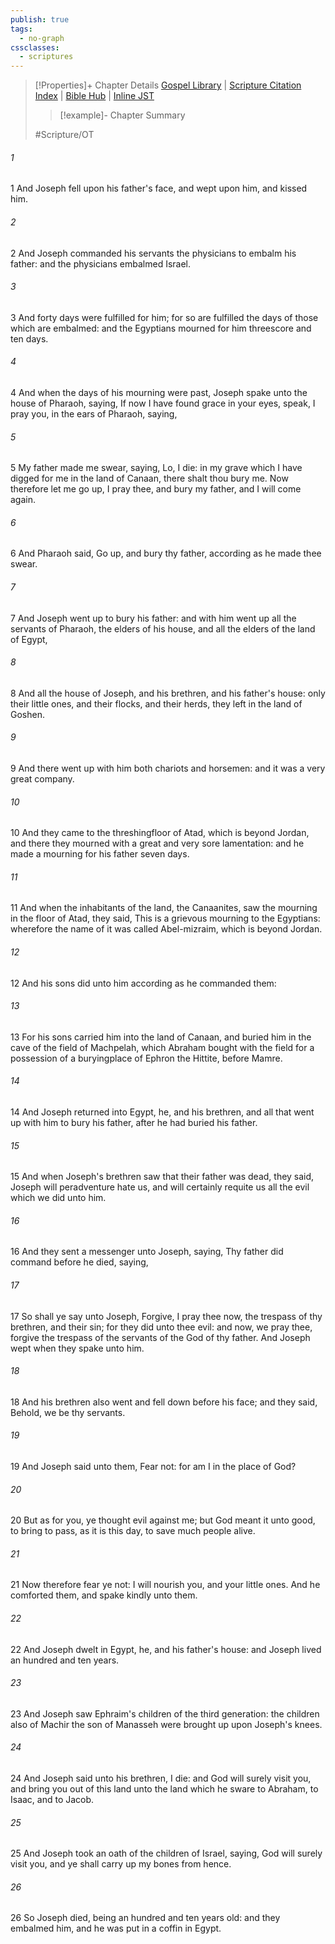 ```yaml
---
publish: true
tags:
  - no-graph
cssclasses:
  - scriptures
---
```

>[!Properties]+ Chapter Details
>[Gospel Library](https://churchofjesuschrist.org/study/scriptures/ot/gen/50?lang=eng)    |    [Scripture Citation Index](https://scriptures.byu.edu/#06532::c06532)    |    [Bible Hub](https://biblehub.com/genesis/50.htm)    |    [Inline JST](https://scripturetoolbox.com/html/ic/Genesis/50.html)
>>[!example]- Chapter Summary
>> 
> 
>
>#Scripture/OT
###### 1
1 And Joseph fell upon his father's face, and wept upon him, and kissed him.
###### 2
2 And Joseph commanded his servants the physicians to embalm his father: and the physicians embalmed Israel.
###### 3
3 And forty days were fulfilled for him; for so are fulfilled the days of those which are embalmed: and the Egyptians mourned for him threescore and ten days.
###### 4
4 And when the days of his mourning were past, Joseph spake unto the house of Pharaoh, saying, If now I have found grace in your eyes, speak, I pray you, in the ears of Pharaoh, saying,
###### 5
5 My father made me swear, saying, Lo, I die: in my grave which I have digged for me in the land of Canaan, there shalt thou bury me. Now therefore let me go up, I pray thee, and bury my father, and I will come again.
###### 6
6 And Pharaoh said, Go up, and bury thy father, according as he made thee swear.
###### 7
7 And Joseph went up to bury his father: and with him went up all the servants of Pharaoh, the elders of his house, and all the elders of the land of Egypt,
###### 8
8 And all the house of Joseph, and his brethren, and his father's house: only their little ones, and their flocks, and their herds, they left in the land of Goshen.
###### 9
9 And there went up with him both chariots and horsemen: and it was a very great company.
###### 10
10 And they came to the threshingfloor of Atad, which is beyond Jordan, and there they mourned with a great and very sore lamentation: and he made a mourning for his father seven days.
###### 11
11 And when the inhabitants of the land, the Canaanites, saw the mourning in the floor of Atad, they said, This is a grievous mourning to the Egyptians: wherefore the name of it was called Abel-mizraim, which is beyond Jordan.
###### 12
12 And his sons did unto him according as he commanded them:
###### 13
13 For his sons carried him into the land of Canaan, and buried him in the cave of the field of Machpelah, which Abraham bought with the field for a possession of a buryingplace of Ephron the Hittite, before Mamre.
###### 14
14 And Joseph returned into Egypt, he, and his brethren, and all that went up with him to bury his father, after he had buried his father.
###### 15
15 And when Joseph's brethren saw that their father was dead, they said, Joseph will peradventure hate us, and will certainly requite us all the evil which we did unto him.
###### 16
16 And they sent a messenger unto Joseph, saying, Thy father did command before he died, saying,
###### 17
17 So shall ye say unto Joseph, Forgive, I pray thee now, the trespass of thy brethren, and their sin; for they did unto thee evil: and now, we pray thee, forgive the trespass of the servants of the God of thy father. And Joseph wept when they spake unto him.
###### 18
18 And his brethren also went and fell down before his face; and they said, Behold, we be thy servants.
###### 19
19 And Joseph said unto them, Fear not: for am I in the place of God?
###### 20
20 But as for you, ye thought evil against me; but God meant it unto good, to bring to pass, as it is this day, to save much people alive.
###### 21
21 Now therefore fear ye not: I will nourish you, and your little ones. And he comforted them, and spake kindly unto them.
###### 22
22 And Joseph dwelt in Egypt, he, and his father's house: and Joseph lived an hundred and ten years.
###### 23
23 And Joseph saw Ephraim's children of the third generation: the children also of Machir the son of Manasseh were brought up upon Joseph's knees.
###### 24
24 And Joseph said unto his brethren, I die: and God will surely visit you, and bring you out of this land unto the land which he sware to Abraham, to Isaac, and to Jacob.
###### 25
25 And Joseph took an oath of the children of Israel, saying, God will surely visit you, and ye shall carry up my bones from hence.
###### 26
26 So Joseph died, being an hundred and ten years old: and they embalmed him, and he was put in a coffin in Egypt.
